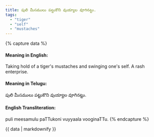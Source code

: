 ```yaml
---
title: పులి మీసములు పట్టుకొని వుయ్యాల వూగినట్టు.
tags:
  - "tiger"
  - "self"
  - "mustaches"
---
```


{% capture data %}
#### Meaning in English:
Taking hold of a tiger's mustaches and swinging one's self.
A rash enterprise.

#### Meaning in Telugu:
పులి మీసములు పట్టుకొని వుయ్యాల వూగినట్టు.

#### English Transliteration:
puli meesamulu paTTukoni vuyyaala vooginaTTu.
{% endcapture %}

<div class="notice">{{ data | markdownify }}</div>

